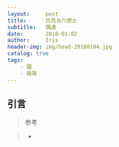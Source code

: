 ```yaml
---
layout:     post
title:      月亮与六便士
subtitle:   偶遇
date:       2018-01-02
author:     Iris
header-img: img/head-20180104.jpg
catalog: true
tags:
    - 圕
    - 极简
---
```



## 引言





>参考 

>-

